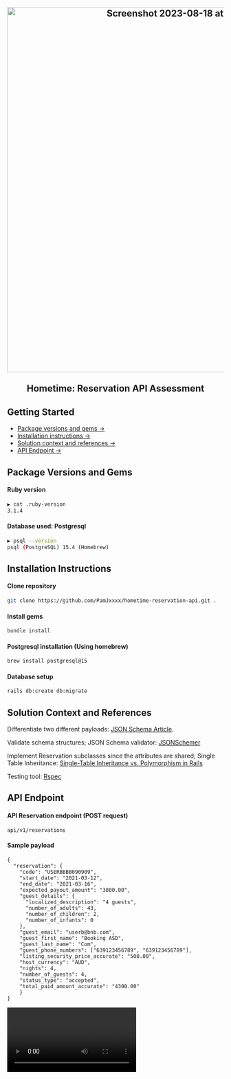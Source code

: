 <h2 align="center">
  <img width="849" alt="Screenshot 2023-08-18 at 10 29 33 PM" src="https://github.com/PamJxxxx/hometime-reservation-api/assets/142566654/6dd37a32-673b-4cb6-bad9-9d9e8693071b">
  <br/>
  <br/>
  Hometime: Reservation API Assessment
</h2>

## Getting Started

- [Package versions and gems →](#package-versions)
- [Installation instructions →](#installation-instructions)
- [Solution context and references →](#solution_context)
- [API Endpoint →](#documentation)


<h2 id="package-versions"> Package Versions and Gems </h2>

#### Ruby version
```bash
▶ cat .ruby-version
3.1.4
```

#### Database used: Postgresql
```bash
▶ psql --version
psql (PostgreSQL) 15.4 (Homebrew)
```

<h2 id="installation-instructions"> Installation Instructions </h2>

#### Clone repository
```bash
git clone https://github.com/PamJxxxx/hometime-reservation-api.git .
```

#### Install gems
```bash
bundle install
```

#### Postgresql installation (Using homebrew)
```bash
brew install postgresql@15
```

#### Database setup
```bash
rails db:create db:migrate
```

<h2 id="solution_context"> Solution Context and References </h2>

Differentiate two different payloads: [JSON Schema Article](https://medium.com/@DrawandCode/how-and-why-json-schema-in-rails-always-saves-the-day-60ecc68ab303).

Validate schema structures; JSON Schema validator: [JSONSchemer](https://www.rubydoc.info/gems/json_schemer/0.1.7)

Implement Reservation subclasses since the attributes are shared; Single Table Inheritance: [Single-Table Inheritance vs. Polymorphism in Rails](https://www.netguru.com/blog/single-table-inheritance-rails)

Testing tool: [Rspec](https://rspec.info/)

<h2 id="documentation"> API Endpoint </h2>

#### API Reservation endpoint (POST request)
```
api/v1/reservations
```

#### Sample payload
```
{
  "reservation": {
    "code": "USERBBBB090909",
    "start_date": "2021-03-12",
    "end_date": "2021-03-16",
    "expected_payout_amount": "3800.00",
    "guest_details": {
      "localized_description": "4 guests",
      "number_of_adults": 43,
      "number_of_children": 2,
      "number_of_infants": 0
    },
    "guest_email": "userb@bnb.com",
    "guest_first_name": "Booking ASD",
    "guest_last_name": "Com",
    "guest_phone_numbers": ["639123456789", "639123456789"],
    "listing_security_price_accurate": "500.00",
    "host_currency": "AUD",
    "nights": 4,
    "number_of_guests": 4,
    "status_type": "accepted",
    "total_paid_amount_accurate": "4300.00"
    }
}
```

<video src="https://github.com/PamJxxxx/hometime-reservation-api/assets/142566654/ee645534-2986-4d13-aead-81ba7cf78e15" />




